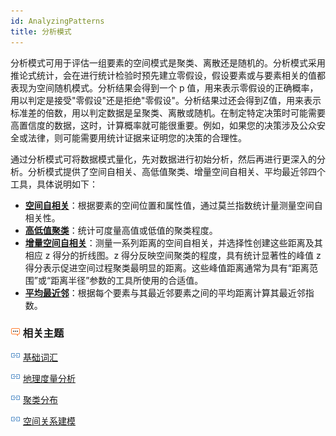 ```yaml
---
id: AnalyzingPatterns
title: 分析模式
---
```

分析模式可用于评估一组要素的空间模式是聚类、离散还是随机的。分析模式采用推论式统计，会在进行统计检验时预先建立零假设，假设要素或与要素相关的值都表现为空间随机模式。分析结果会得到一个 p 值，用来表示零假设的正确概率，用以判定是接受"零假设"还是拒绝"零假设"。分析结果过还会得到Z值，用来表示标准差的倍数，用以判定数据是呈聚类、离散或随机。在制定特定决策时可能需要高置信度的数据，这时，计算概率就可能很重要。例如，如果您的决策涉及公众安全或法律，则可能需要用统计证据来证明您的决策的合理性。

通过分析模式可将数据模式量化，先对数据进行初始分析，然后再进行更深入的分析。分析模式提供了空间自相关、高低值聚类、增量空间自相关、平均最近邻四个工具，具体说明如下：

  * [**空间自相关**](SpatialAutocorrelation)：根据要素的空间位置和属性值，通过莫兰指数统计量测量空间自相关性。
  * [**高低值聚类**](HighLowClustering)：统计可度量高值或低值的聚类程度。
  * [**增量空间自相关**](IncrementalSpatialAutocorrelation)：测量一系列距离的空间自相关，并选择性创建这些距离及其相应 z 得分的折线图。z 得分反映空间聚类的程度，具有统计显著性的峰值 z 得分表示促进空间过程聚类最明显的距离。这些峰值距离通常为具有“距离范围”或“距离半径”参数的工具所使用的合适值。
  * [**平均最近邻**](AverageNearestNeighbor)：根据每个要素与其最近邻要素之间的平均距离计算其最近邻指数。

### ![](img/seealso.png) 相关主题

![](img/smalltitle.png) [基础词汇](BasicVocabulary)

![](img/smalltitle.png) [地理度量分析](MeasureGeographicDistributions)

![](img/smalltitle.png) [聚类分布](Clusters)

![](img/smalltitle.png) [空间关系建模](SpatialRelationshipModeling)


